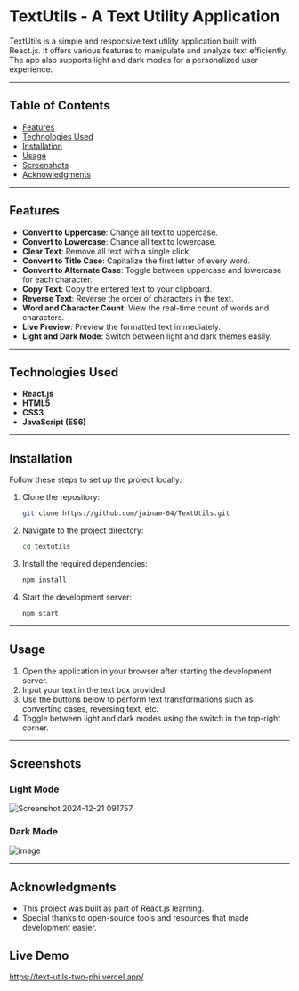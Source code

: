 # TextUtils - A Text Utility Application  

TextUtils is a simple and responsive text utility application built with React.js. It offers various features to manipulate and analyze text efficiently. The app also supports light and dark modes for a personalized user experience.

---

## Table of Contents  

- [Features](#features)  
- [Technologies Used](#technologies-used)  
- [Installation](#installation)  
- [Usage](#usage)  
- [Screenshots](#screenshots)
- [Acknowledgments](#acknowledgments)  

---

## Features  

- **Convert to Uppercase**: Change all text to uppercase.  
- **Convert to Lowercase**: Change all text to lowercase.  
- **Clear Text**: Remove all text with a single click.  
- **Convert to Title Case**: Capitalize the first letter of every word.  
- **Convert to Alternate Case**: Toggle between uppercase and lowercase for each character.  
- **Copy Text**: Copy the entered text to your clipboard.  
- **Reverse Text**: Reverse the order of characters in the text.  
- **Word and Character Count**: View the real-time count of words and characters.  
- **Live Preview**: Preview the formatted text immediately.  
- **Light and Dark Mode**: Switch between light and dark themes easily.  

---

## Technologies Used  

- **React.js**  
- **HTML5**  
- **CSS3**  
- **JavaScript (ES6)**

---

## Installation  

Follow these steps to set up the project locally:  

1. Clone the repository:  
   ```bash
   git clone https://github.com/jainam-04/TextUtils.git
   
2. Navigate to the project directory:
   ```bash
   cd textutils

3. Install the required dependencies:
   ```bash
   npm install

4. Start the development server:
   ```bash
   npm start

---

## Usage
1. Open the application in your browser after starting the development server.
2. Input your text in the text box provided.
3. Use the buttons below to perform text transformations such as converting cases, reversing text, etc.
4. Toggle between light and dark modes using the switch in the top-right corner.

---

## Screenshots

### Light Mode
![Screenshot 2024-12-21 091757](https://github.com/user-attachments/assets/b08e65bd-0263-4d19-8197-799b1e11311e)


### Dark Mode
![image](https://github.com/user-attachments/assets/ea06eba2-3672-4bec-83a9-1ee1f8c51361)

---

## Acknowledgments
- This project was built as part of React.js learning.
- Special thanks to open-source tools and resources that made development easier.

## Live Demo
https://text-utils-two-phi.vercel.app/
